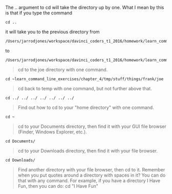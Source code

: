 The .. argument to cd will take the directory up by one. What I mean by this is that if you type the command 

```
cd ..    
``` 
it will take you to the previous directory from 

```
/Users/jarrodjones/workspace/davinci_coders_t1_2016/homework/learn_command_line_exercises/chapter_5
``` 
to 
```
/Users/jarrodjones/workspace/davinci_coders_t1_2016/homework/learn_command_line_exercises
```



> cd to the joe directory with one command.

```
cd ~learn_command_line_exercises/chapter_4/tmp/stuff/things/frank/joe
```

> cd back to temp with one command, but not further above that.

```
cd ../ ../ ../ ../ ../ ../ ../
```

> Find out how to cd to your "home directory" with one command.

```
cd ~
```

> cd to your Documents directory, then find it with your GUI file browser (Finder, Windows Explorer, etc.).

```
cd Documents/
```

> cd to your Downloads directory, then find it with your file browser.

```
cd Downloads/
```

> Find another directory with your file browser, then cd to it.
Remember when you put quotes around a directory with spaces in it? You can do that with any command. For example, if you
have a directory I Have Fun, then you can do: cd "I Have Fun"
